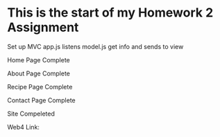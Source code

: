 # This is the start of my Homework 2 Assignment

Set up MVC
app.js listens
model.js get info and sends to view

Home Page Complete

About Page Complete

Recipe Page Complete

Contact Page Complete

Site Compeleted

Web4 Link:
